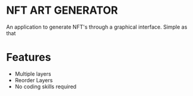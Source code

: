 # NFT ART GENERATOR

An application to generate NFT's through a graphical interface. Simple as that 

# Features

 - Multiple layers
 - Reorder Layers
 - No coding skills required
